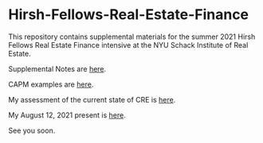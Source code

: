 # Hirsh-Fellows-Real-Estate-Finance
This repository contains supplemental materials for the summer 2021 Hirsh Fellows Real Estate Finance intensive at the NYU Schack Institute of Real Estate.

Supplemental Notes are [here](https://nbviewer.jupyter.org/github/thsavage/Hirsh-Fellows-Real-Estate-Finance/blob/master/CRE%20Finance%20Supplemental%20Notes.ipynb).

CAPM examples are [here](https://nbviewer.jupyter.org/github/thsavage/Hirsh-Fellows-Real-Estate-Finance/blob/master/CAPM%20Examples.ipynb).

My assessment of the current state of CRE is [here](https://github.com/thsavage/Hirsh-Fellows-Real-Estate-Finance/blob/master/An%20Assessment%20of%20the%20Current%20State%20of%20Real%20Estate.ipynb).

My August 12, 2021 present is [here](https://nbviewer.jupyter.org/github/thsavage/Hirsh-Fellows-Real-Estate-Finance/blob/master/Macroeconomics%20and%20Real%20Estate.ipynb).

See you soon.
